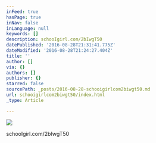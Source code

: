 ```yaml
---
inFeed: true
hasPage: true
inNav: false
inLanguage: null
keywords: []
description: schooIgirl.com/2bIwgT50
datePublished: '2016-08-28T21:31:41.775Z'
dateModified: '2016-08-28T21:24:27.404Z'
title: ''
author: []
via: {}
authors: []
publisher: {}
starred: false
sourcePath: _posts/2016-08-28-schooigirlcom2biwgt50.md
url: schooigirlcom2biwgt50/index.html
_type: Article

---
```

![](https://the-grid-user-content.s3-us-west-2.amazonaws.com/7baf29cf-11d9-4dd2-b1ea-690a7d7c2b87.jpg)

schooIgirl.com/2bIwgT50